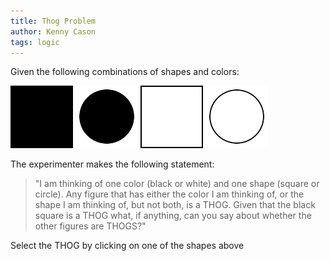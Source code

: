 ```yaml
---
title: Thog Problem
author: Kenny Cason
tags: logic
---
```


Given the following combinations of shapes and colors:<br/>

<a href="#" onClick="alert1()"><img width="100" src="/images/thog/black_sqr.jpg" border=0></a>
<a href="#" onClick="alert2()"><img width="100" src="/images/thog/black_crc.jpg" border=0></a>
<a href="#" onClick="alert3()"><img width="100" src="/images/thog/white_sqr.jpg" border=0></a>
<a href="#" onClick="alert4()"><img width="100" src="/images/thog/white_crc.jpg" border=0></a>

The experimenter makes the following statement:<br/>

<blockquote>
"I am thinking of one color (black or white) and one shape (square or circle). Any figure that has either the color I am thinking of, or the shape I am thinking of, but not both, is a THOG. Given that the black square is a THOG what, if anything, can you say about whether the other figures are THOGS?"
</blockquote>
<p>Select the THOG by clicking on one of the shapes above</p>

<script langauage="JavaScript">
function alert1() {
    alert("No, the Black Square is the original THOG");
}
function alert2() {
    alert("No, the experimenter could be thinking of either (Black and Circle) or (White and Square). " +
	"If the experimenter is thinking of (Black and Circle) " +
	"the Black Circle has BOTH properties. If the experimenter is "+
	"thinking of (White and Square) the Black Circle has NEITHER property.");
}
function alert3() {
    alert("No, the experimenter could be thinking of either (Black and Circle) or (White and Square). " +
	"If the experimenter is thinking of (Black and Circle) " +
	"the white square has NEITHER property; if the experimenter is "+
	"thinking of (White and Square) the White Square has BOTH properties.");
}
function alert4() {
    alert("Yes, the experimenter could be thinking of either (Black and Circle) or (White and Square). " +
	"If the experimenter is thinking of (Black and Circle)" +
	"the White Circle has one property: Circle; if the experimenter is" +
	"thinking of (White and Square) the White Circle has one property: White.");
}
</script>
